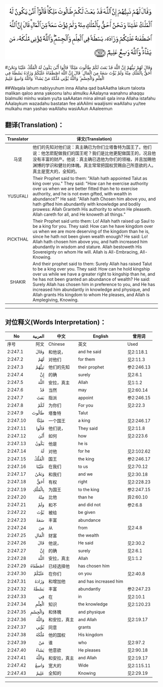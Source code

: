 ![002:247](images/002_247.gif)

#وَقَالَ لَهُمْ نَبِيُّهُمْ إِنَّ اللَّهَ قَدْ بَعَثَ لَكُمْ طَالُوتَ مَلِكًا ۚ قَالُوا أَنَّىٰ يَكُونُ لَهُ الْمُلْكُ عَلَيْنَا وَنَحْنُ أَحَقُّ بِالْمُلْكِ مِنْهُ وَلَمْ يُؤْتَ سَعَةً مِنَ الْمَالِ ۚ قَالَ إِنَّ اللَّهَ اصْطَفَاهُ عَلَيْكُمْ وَزَادَهُ بَسْطَةً فِي الْعِلْمِ وَالْجِسْمِ ۖ وَاللَّهُ يُؤْتِي مُلْكَهُ مَنْ يَشَاءُ ۚ وَاللَّهُ وَاسِعٌ عَلِيمٌ 

##Waqala lahum nabiyyuhum inna Allaha qad baAAatha lakum taloota malikan qaloo anna yakoonu lahu almulku AAalayna wanahnu ahaqqu bialmulki minhu walam yu/ta saAAatan mina almali qala inna Allaha istafahu AAalaykum wazadahu bastatan fee alAAilmi waaljismi waAllahu yu/tee mulkahu man yashao waAllahu wasiAAun AAaleemun 

## 翻译(Translation)：

| Translator | 译文(Translation)                                            |
| :--------: | ------------------------------------------------------------ |
|    马坚    | 他们的先知对他们说：真主确已为你们立塔鲁特为国王了。他们说：他怎麽配做我们的国王呢？我们是比他更配做国王的，况且他没有丰富的财产。他说：真主确已选他为你们的领袖，并且加赐他渊博的学识和健壮的体魄。真主常常把国权赏赐自己所意欲的人。真主是宽大的，全知的。 |
|  YUSUFALI  | Their Prophet said to them: "Allah hath appointed Talut as king over you." They said: "How can he exercise authority over us when we are better fitted than he to exercise authority, and he is not even gifted, with wealth in abundance?" He said: "Allah hath Chosen him above you, and hath gifted him abundantly with knowledge and bodily prowess: Allah Granteth His authority to whom He pleaseth. Allah careth for all, and He knoweth all things." |
|  PICKTHAL  | Their Prophet said unto them: Lo! Allah hath raised up Saul to be a king for you. They said: How can he have kingdom over us when we are more deserving of the kingdom than he is, since he hath not been given wealth enough? He said: Lo! Allah hath chosen him above you, and hath increased him abundantly in wisdom and stature. Allah bestoweth His Sovereignty on whom He will. Allah is All-Embracing, All-Knowing. |
|   SHAKIR   | And their prophet said to them: Surely Allah has raised Talut to be a king over you. They said: How can he hold kingship over us while we have a greater right to kingship than he, and he has not been granted an abundance of wealth? He said: Surely Allah has chosen him in preference to you, and He has increased him abundantly in knowledge and physique, and Allah grants His kingdom to whom He pleases, and Allah is Amplegiving, Knowing. |

---

## 对位释义(Words Interpretation)：

| No   | العربية | 中文    | English | 曾用词 |
| ---- | ------: | ------- | ------- | ------ |
| 序号 |    阿文 | Chinese | 英文    | Used   |
| 2:247.1  | وَقَالَ   | 和他说，     | and he said           | 见2:118.1  |
| 2:247.2  | لَهُمْ    | 对他们       | for them              | 见2:11.3   |
| 2:247.3  | نَبِيُّهُمْ  | 他们的先知   | their prophet         | 参2:246.13 |
| 2:247.4  | إِنَّ     | 的确         | surely                | 见2:6.1    |
| 2:247.5  | اللَّهَ   | 安拉，真主   | Allah                 | 见1:1.2    |
| 2:247.6  | قَدْ     | 当然         | may                   | 见2:60.14  |
| 2:247.7  | بَعَثَ    | 指派         | appoint               | 参2:246.15 |
| 2:247.8  | لَكُمْ    | 为你们       | For you               | 见2:22.3   |
| 2:247.9  | طَالُوتَ  | 塔鲁特       | Talut                 |            |
| 2:247.10 | مَلِكًا   | 一个国王     | a king                | 见2:246.17 |
| 2:247.11 | قَالُوا  | 他们说，     | They said             | 见2:11.8   |
| 2:247.12 | أَنَّىٰ    | 如何         | how                   | 见2:223.6  |
| 2:247.13 | يَكُونُ   | 他是         | he is                 |            |
| 2:247.14 | لَهُ     | 对他         | for he                | 见2:102.62 |
| 2:247.15 | الْمُلْكُ  | 国王         | the king              | 参2:246.17 |
| 2:247.16 | عَلَيْنَا  | 在我们       | to us                 | 见2:70.12  |
| 2:247.17 | وَنَحْنُ   | 和我们       | and we                | 见2:30.18  |
| 2:247.18 | أَحَقُّ    | 有权         | right                 | 见2:228.23 |
| 2:247.19 | بِالْمُلْكِ | 为国王       | to the king           | 参2:247.15 |
| 2:247.20 | مِنْهُ    | 比他         | than he               | 异2:60.10  |
| 2:247.21 | وَلَمْ    | 和不         | and did not           | 参2:6.8    |
| 2:247.22 | يُؤْتَ    | 被给         | be given              |            |
| 2:247.23 | سَعَةً    | 丰富         | abundance             |            |
| 2:247.24 | مِنَ     | 从           | from                  | 见2:4.8    |
| 2:247.25 | الْمَالِ  | 财富         | the wealth            |            |
| 2:247.26 | قَالَ    | 他说，       | He said               | 见2:30.2   |
| 2:247.27 | إِنَّ     | 的确         | surely                | 见2:6.1    |
| 2:247.28 | اللَّهَ   | 安拉，真主   | Allah                 | 见1:1.2    |
| 2:247.29 | اصْطَفَاهُ | 已经选择他   | has chosen him        |            |
| 2:247.30 | عَلَيْكُمْ  | 在你们       | on you                | 见2:40.8   |
| 2:247.31 | وَزَادَهُ  | 和增加他     | and has increased him |            |
| 2:247.32 | بَسْطَةً   | 丰富         | abundantly            | 参2:247.23 |
| 2:247.33 | فِي     | 在           | in                    | 见2:10.1   |
| 2:247.34 | الْعِلْمِ  | 知识         | the knowledge         | 见2:120.23 |
| 2:247.35 | وَالْجِسْمِ | 和体魄       | and physique          |            |
| 2:247.36 | وَاللَّهُ  | 和安拉，真主 | and Allah             | 见2:19.17  |
| 2:247.37 | يُؤْتِي   | 同意         | grants                |            |
| 2:247.38 | مُلْكَهُ   | 他的国权     | His kingdom           |            |
| 2:247.39 | مَنْ     | 谁           | who                   | 见2:97.2   |
| 2:247.40 | يَشَاءُ   | 他意欲       | He pleases            | 见2:90.18  |
| 2:247.41 | وَاللَّهُ  | 和安拉，真主 | and Allah             | 见2:19.17  |
| 2:247.42 | وَاسِعٌ   | 宽大的       | Wide                  | 见2:115.11 |
| 2:247.43 | عَلِيمٌ   | 全知的       | Knowing               | 见2:29.19  |

---
